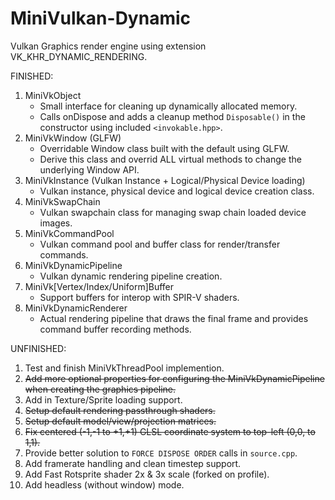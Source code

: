 # MiniVulkan-Dynamic
Vulkan Graphics render engine using extension VK_KHR_DYNAMIC_RENDERING.


FINISHED:
1. MiniVkObject
    * Small interface for cleaning up dynamically allocated memory.
    * Calls onDispose and adds a cleanup method `Disposable()` in the constructor using included `<invokable.hpp>`.
2. MiniVkWindow (GLFW)
    * Overridable Window class built with the default using GLFW.
    * Derive this class and overrid ALL virtual methods to change the underlying Window API.
3. MiniVkInstance (Vulkan Instance + Logical/Physical Device loading)
    * Vulkan instance, physical device and logical device creation class.
4. MiniVkSwapChain
    * Vulkan swapchain class for managing swap chain loaded device images.
5. MiniVkCommandPool
    * Vulkan command pool and buffer class for render/transfer commands.
6. MiniVkDynamicPipeline
    * Vulkan dynamic rendering pipeline creation.
7. MiniVk[Vertex/Index/Uniform]Buffer
    * Support buffers for interop with SPIR-V shaders.
8. MiniVkDynamicRenderer
    * Actual rendering pipeline that draws the final frame and provides command buffer recording methods.

UNFINISHED:
1. Test and finish MiniVkThreadPool implemention.
2. ~~Add more optional properties for configuring the MiniVkDynamicPipeline when creating the graphics pipeline.~~
3. Add in Texture/Sprite loading support.
4. ~~Setup default rendering passthrough shaders.~~
5. ~~Setup default model/view/projection matrices.~~
6. ~~Fix centered (-1,-1 to +1,+1) GLSL coordinate system to top-left (0,0, to 1,1).~~
7. Provide better solution to `FORCE DISPOSE ORDER` calls in `source.cpp`.
8. Add framerate handling and clean timestep support.
9. Add Fast Rotsprite shader 2x & 3x scale (forked on profile).
10. Add headless (without window) mode.
